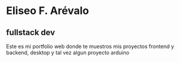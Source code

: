 # Eliseo F. Arévalo
## fullstack dev

Este es mi portfolio web donde te muestros mis proyectos frontend y backend, desktop y tal vez algun proyecto arduino